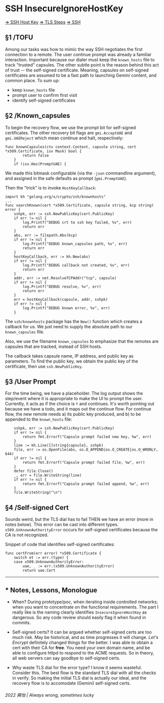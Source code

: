 # SSH InsecureIgnoreHostKey

[=> SSH Host Key](https://skarlso.github.io/2019/02/17/go-ssh-with-host-key-verification/)
[=> TLS Steps](https://gemini.circumlunar.space/docs/tls-tutorial.gmi)
[=> SSH](https://www.digitalocean.com/community/tutorials/understanding-the-ssh-encryption-and-connection-process)

## §1 /TOFU
Among our tasks was how to mimic the way SSH negotiates the first connection to a remote. The user continue prompt was already a familiar interaction. Important because our dialer must keep the `known_hosts` file to track "trusted" capsules. The other subtle point is the reason behind this act of trust -- the self-signed certificate. Meaning, capsules on self-signed certificates are assumed to be a fast path to launching Gemini content, and common place. To sum up:

* keep `known_hosts` file 
* prompt user to confirm first visit
* identify self-signed certificates

## §2 /Known_capsules
To begin the recovery flow, we use the prompt bit for self-signed certificates. The other recovery bit flags are `gmi.AcceptUAE` and `gmi.UAEReject` which mean continue and halt, respectively:

```
func knownCapsules(ctx context.Context, capsule string, cert *x509.Certificate, isv Mask) bool {
		return false
	}
	if !isv.Has(PromptUAE) {

```

We made this bitmask configurable (via the `-json` commandline argument), and assigned in the safe defaults as prompt (`gmi.PromptUAE`). 

Then the "trick" is to invoke `HostKeyCallback`: 

```
import kh "golang.org/x/crypto/ssh/knownhosts"
...
func searchKnown(cert *x509.Certificate, capsule string, kcp string) error {
	sshpk, err := ssh.NewPublicKey(cert.PublicKey)
	if err != nil {
		log.Printf("DEBUG crt to ssh key failed, %v", err)
		return err
	}
	abs, err := filepath.Abs(kcp)
	if err != nil {
		log.Printf("DEBUG known_capsules path, %v", err)
		return err
	}
	hostKeyCallback, err := kh.New(abs)
	if err != nil {
		log.Printf("DEBUG callback not created, %v", err)
		return err
	}
	addr, err := net.ResolveTCPAddr("tcp", capsule)
	if err != nil {
		log.Printf("DEBUG resolve, %v", err)
		return err
	}
	err = hostKeyCallback(capsule, addr, sshpk)
	if err != nil {
		log.Printf("DEBUG known error, %v", err)
	}
```

The `ssh/knownhosts` package has the `New()` function which creates a callback for us. We just need to supply the absolute path to our `known_capsules` file.

Also, we use the filename `known_capsules` to emphasize that the remotes are capsules that are tracked, instead of SSH hosts.

The callback takes capsule name, IP address, and public key as parameters. To find the public key, we obtain the public key of the certificate, then use `ssh.NewPublicKey`.

## §3 /User Prompt
For the time being, we have a placeholder. The log output shows the step/event where it is appropriate to make the UI to prompt the user. Currently, it acts as if the choice is `Y` and continues. It's worth pointing out because we have a todo, and it maps out the continue flow. For continue flow, the new remote needs a) its public key produced, and b) to be appended to the `known_hosts` file:

```
	sshpk, err := ssh.NewPublicKey(cert.PublicKey)
	if err != nil {
		return fmt.Errorf("Capsule prompt failed new key, %w", err)
	}
	line := kh.Line([]string{capsule}, sshpk)
	file, err := os.OpenFile(abs, os.O_APPEND|os.O_CREATE|os.O_WRONLY, 644)
	if err != nil {
		return fmt.Errorf("Capsule prompt failed file, %w", err)
	}
	defer file.Close()
	_, err = file.WriteString(line)
	if err != nil {
		return fmt.Errorf("Capsule prompt failed append, %w", err)
	}
	file.WriteString("\n")
```


## §4 /Self-signed Cert
Sounds weird, but the TLS dial has to fail THEN we have an error (more in notes below). This error can be cast into different types. `x509.UnknownAuthorityError` occurs for self-signed certificates because the CA is not recognized.

Snippet of code that identifies self-signed certificates:

```
func certFrom(err error) *x509.Certificate {
	switch et := err.(type) {
	case x509.UnknownAuthorityError:
		uae, _ := err.(x509.UnknownAuthorityError)
		return uae.Cert
```


---

## * Notes, Lessons, Monologue
* When? During prototype/poc, when iterating inside controlled networks; when you want to concentrate on the functional requirements. The part I really like is the naming clearly identifies `InsecureIgnoreHostKey` as dangerous. So any code review should easily flag it when found in commits.

* Self-signed certs? It can be argued whether self-signed certs are too much risk. May be historical, and as time progresses it will change. *Let's Encrypt* definitely changed things for the better. I was able to obtain a cert with their CA for __free__. You need your own domain name, and be able to configure httpd to respond to the ACME requests. So in theory, all web servers can say goodbye to self-signed certs.

* Why waste TLS dial for the error type? I know it seems wasteful. Consider this. The best flow is the standard TLS dial with all the checks in verify. So making the initial TLS dial is actually our ideal, and the recovery flow is to accomodate (Gemini) self-signed certs.

###### 2022 興怡 | Always wrong, sometimes lucky

